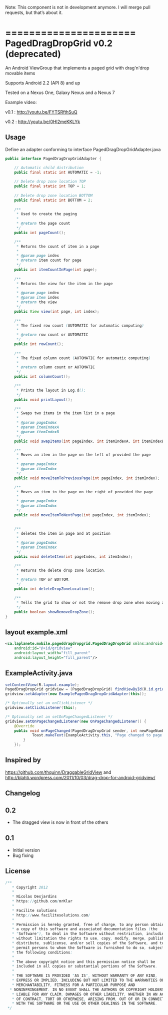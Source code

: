 Note: This component is not in development anymore.  I will merge pull requests, but that’s about it.  

======================
PagedDragDropGrid v0.2 (deprecated)
======================

An Android ViewGroup that implements a paged grid with drag'n'drop movable items

Supports Android 2.2 (API 8) and up

Tested on a Nexus One, Galaxy Nexus and a Nexus 7

Example video: 

v0.1 : http://youtu.be/FYTSRfthSuQ

v0.2 : http://youtu.be/0HI2meKKLYk


Usage
-----

Define an adapter conforming to interface PagedDragDropGridAdapter.java

```java
public interface PagedDragDropGridAdapter {

    // Automatic child distribution
	public final static int AUTOMATIC = -1; 
	
	// Delete drop zone location TOP
	public final static int TOP = 1;
	
	// Delete drop zone location BOTTOM
	public final static int BOTTOM = 2;
	
	/**
	 * Used to create the paging
	 * 
	 * @return the page count
	 */
	public int pageCount();

	/**
	 * Returns the count of item in a page
	 * 
	 * @param page index
	 * @return item count for page
	 */
	public int itemCountInPage(int page);
	
	/**
	 * Returns the view for the item in the page
	 * 
	 * @param page index
	 * @param item index
	 * @return the view 
	 */
	public View view(int page, int index);
	
	/**
	 * The fixed row count (AUTOMATIC for automatic computing)
	 * 
	 * @return row count or AUTOMATIC
	 */
	public int rowCount();
	
	/**
	 * The fixed column count (AUTOMATIC for automatic computing)
	 * 
	 * @return column count or AUTOMATIC
	 */
	public int columnCount();

	/**
	 * Prints the layout in Log.d();
	 */
	public void printLayout();

	/**
	 * Swaps two items in the item list in a page
	 * 
	 * @param pageIndex
	 * @param itemIndexA
	 * @param itemIndexB
	 */
	public void swapItems(int pageIndex, int itemIndexA, int itemIndexB);

	/**
	 * Moves an item in the page on the left of provided the page
	 * 
	 * @param pageIndex
	 * @param itemIndex
	 */
	public void moveItemToPreviousPage(int pageIndex, int itemIndex);

	/**
	 * Moves an item in the page on the right of provided the page
	 * 
	 * @param pageIndex
	 * @param itemIndex
	 */
	public void moveItemToNextPage(int pageIndex, int itemIndex);

	
	/**
	 * deletes the item in page and at position
	 * 
	 * @param pageIndex
	 * @param itemIndex
	 */
	public void deleteItem(int pageIndex, int itemIndex);

	/** 
	 * Returns the delete drop zone location.  
	 * 
	 * @return TOP or BOTTOM. 
	 */
	public int deleteDropZoneLocation();

	/**
	 * Tells the grid to show or not the remove drop zone when moving an item
 	 */
	public boolean showRemoveDropZone();
}
```
	

layout example.xml
----------
```xml
<ca.laplanete.mobile.pageddragdropgrid.PagedDragDropGrid xmlns:android="http://schemas.android.com/apk/res/android"
    android:id="@+id/gridview"
    android:layout_width="fill_parent"
    android:layout_height="fill_parent"/>
```
    
    
ExampleActivity.java
-------------
```java
setContentView(R.layout.example);
PagedDragDropGrid gridview = (PagedDragDropGrid) findViewById(R.id.gridview);		
gridview.setAdapter(new ExamplePagedDragDropGridAdapter(this));

/* Optionally set an onClickListener */
gridview.setClickListener(this);

/* Optionally set an setOnPageChangedListener */
gridview.setOnPageChangedListener(new OnPageChangedListener() {            
	@Override
	public void onPageChanged(PagedDragDropGrid sender, int newPageNumber) {
	        Toast.makeText(ExampleActivity.this, "Page changed to page " + newPageNumber, Toast.LENGTH_SHORT).show();                
	    }
	});

```

Inspired by
-----------

https://github.com/thquinn/DraggableGridView
and
http://blahti.wordpress.com/2011/10/03/drag-drop-for-android-gridview/

Changelog
---------

0.2
---

- The dragged view is now in front of the others

0.1
---

- Initial version
- Bug fixing

License
-------
```java
/**
   * Copyright 2012 
   * 
   * Nicolas Desjardins  
   * https://github.com/mrKlar
   * 
   * Facilite solutions
   * http://www.facilitesolutions.com/
   * 
   * Permission is hereby granted, free of charge, to any person obtaining
   * a copy of this software and associated documentation files (the
   * "Software"), to deal in the Software without restriction, including
   * without limitation the rights to use, copy, modify, merge, publish,
   * distribute, sublicense, and/or sell copies of the Software, and to
   * permit persons to whom the Software is furnished to do so, subject to
   * the following conditions:
   * 
   * The above copyright notice and this permission notice shall be
   * included in all copies or substantial portions of the Software.
   * 
   * THE SOFTWARE IS PROVIDED "AS IS", WITHOUT WARRANTY OF ANY KIND,
   * EXPRESS OR IMPLIED, INCLUDING BUT NOT LIMITED TO THE WARRANTIES OF
   * MERCHANTABILITY, FITNESS FOR A PARTICULAR PURPOSE AND
  * NONINFRINGEMENT. IN NO EVENT SHALL THE AUTHORS OR COPYRIGHT HOLDERS BE
   * LIABLE FOR ANY CLAIM, DAMAGES OR OTHER LIABILITY, WHETHER IN AN ACTION
   * OF CONTRACT, TORT OR OTHERWISE, ARISING FROM, OUT OF OR IN CONNECTION
   * WITH THE SOFTWARE OR THE USE OR OTHER DEALINGS IN THE SOFTWARE.
 */
```
